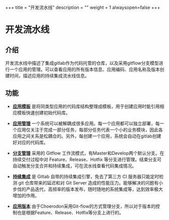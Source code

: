 ﻿+++
title = "开发流水线"
description = ""
weight = 1
alwaysopen=false
+++
# 开发流水线

<h2 id="1">介绍</h2>
开发流水线中描述了集成gitlab作为代码托管的仓库，以及采用gitflow分支模型进行一个应用的管理。可以查看应用的所有版本信息、应用编码、应用名称及版本创建时间，描述应用的持续集成流水线信息。
<h2 id="2">功能</h2>

 - [**应用模板**](../assembly-line/application-template) 是将同类型应用的代码库结构整理成模板，用于创建应用时能引用相应模板快速创建初始代码库。

 - [**应用管理**](../assembly-line/application-management) 一个系统可以被解耦成很多应用。每一个应用都可以独立部署，每一个应用仅关注于完成一部分任务，每部分任务代表一个小的业务模块，因此各应用之间关系是松耦合的。另外，每创建一个应用，系统会自动在gitlab创建好对应的代码库。

 - [**分支管理**](../assembly-line/branch-management) 采用的 Gitflow 工作流模式，有Master和Develop两个默认分支。在持续交付过程中对 Feature、Release、Hotfix 等分支进行管理。结束分支可自动触发分支合并和持续集成，可在流水线查看代码集成情况。

 - [**持续集成**](../assembly-line/assembly-line) 是 Gitlab 自带的持续集成引擎，免去了第三方 CI 服务器只能定时检测 git 仓库带来的延迟和对 Git Server 造成的性能压力。能够解决的问题有小步伐的产品迭代，高频率的版本发布，随时随地的系统集成等，达到效率极大增加的作用。

 - [**应用版本**](../assembly-line/service-version) 由于Choerodon采用Git-flow的方式管理分支，所以对于版本的控制也是根据Feature、Release、Hotfix等分支上进行的。